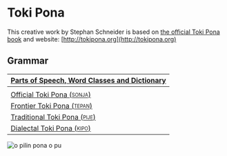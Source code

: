 # Toki Pona

This creative work by Stephan Schneider is based on [the official Toki Pona book](http://www.amazon.com/gp/product/0978292308) and website: [http://tokipona.org](http://tokipona.org)

## Grammar

| [Parts of Speech, Word Classes and Dictionary](nasin-nimi.md) |
|:-|
| |
| [Official Toki Pona (<sub><sup>SONJA</sup></sub>)](pu.md) |
| [Frontier Toki Pona (<sub><sup>TEPAN</sup></sub>)](sin.md) |
| [Traditional Toki Pona (<sub><sup>PIJE</sup></sub>)](pije.md) |
| [Dialectal Toki Pona (<sub><sup>KIPO</sup></sub>)](kipo.md) |

![o pilin pona o pu](sitelen/kulupu/jan-pu/o-pilin-pona-o-pu.jpg)

